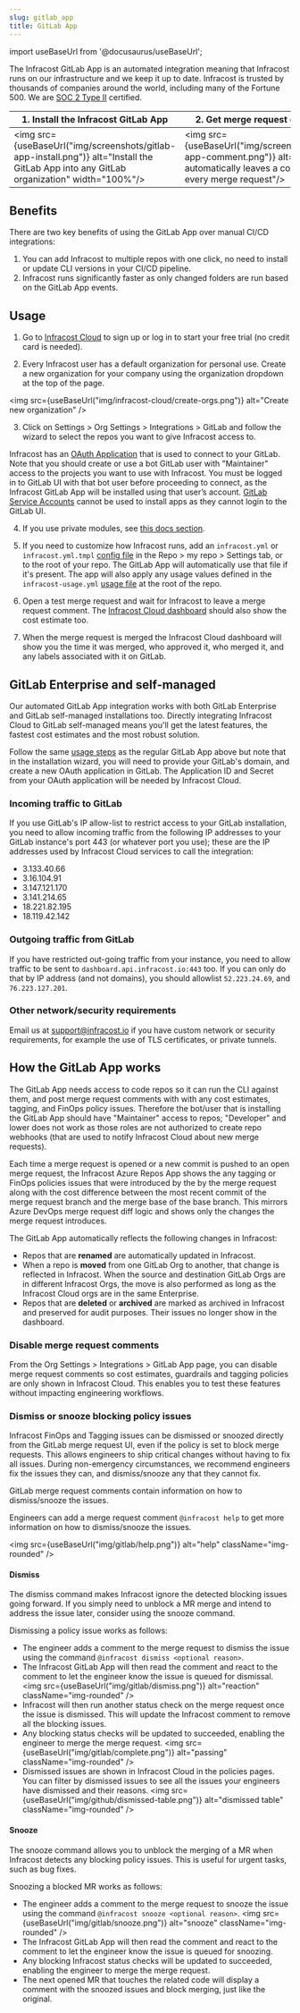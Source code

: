 ```yaml
---
slug: gitlab_app
title: GitLab App
---
```


import useBaseUrl from '@docusaurus/useBaseUrl';

The Infracost GitLab App is an automated integration meaning that Infracost runs on our infrastructure and we keep it up to date. Infracost is trusted by thousands of companies around the world, including many of the Fortune 500. We are <a href="https://www.infracost.io/security/" target="_self" rel="">SOC 2 Type II</a> certified.

| 1. Install the Infracost GitLab App | 2. Get merge request comments |
|--------------|-----------|
<img src={useBaseUrl("img/screenshots/gitlab-app-install.png")} alt="Install the GitLab App into any GitLab organization" width="100%"/> | <img src={useBaseUrl("img/screenshots/gitlab-app-comment.png")} alt="Infracost automatically leaves a comment on every merge request"/>

## Benefits

There are two key benefits of using the GitLab App over manual CI/CD integrations:
1. You can add Infracost to multiple repos with one click, no need to install or update CLI versions in your CI/CD pipeline.
2. Infracost runs significantly faster as only changed folders are run based on the GitLab App events.

## Usage

1. Go to [Infracost Cloud](https://dashboard.infracost.io) to sign up or log in to start your free trial (no credit card is needed).

2. Every Infracost user has a default organization for personal use. Create a new organization for your company using the organization dropdown at the top of the page.

  <img src={useBaseUrl("img/infracost-cloud/create-orgs.png")} alt="Create new organization" />

3. Click on Settings > Org Settings > Integrations > GitLab and follow the wizard to select the repos you want to give Infracost access to.

  Infracost has an [OAuth Application](https://docs.gitlab.com/api/applications/) that is used to connect to your GitLab.
  Note that you should create or use a bot GitLab user with "Maintainer" access to the projects you want to use with Infracost. You must be logged in to GitLab UI with that bot user before proceeding to connect, as the Infracost GitLab App will be installed using that user’s account. [GitLab Service Accounts](https://docs.gitlab.com/ee/user/profile/service_accounts.html) cannot be used to install apps as they cannot login to the GitLab UI.

4. If you use private modules, see [this docs section](/docs/features/terraform_modules/#source-control-integrations).

5. If you need to customize how Infracost runs, add an `infracost.yml` or `infracost.yml.tmpl` [config file](/docs/features/config_file/) in the Repo > my repo > Settings tab, or to the root of your repo. The GitLab App will automatically use that file if it's present. The app will also apply any usage values defined in the `infracost-usage.yml` [usage file](/docs/features/usage_based_resources/) at the root of the repo.

6. Open a test merge request and wait for Infracost to leave a merge request comment. The [Infracost Cloud dashboard](https://dashboard.infracost.io) should also show the cost estimate too.

7. When the merge request is merged the Infracost Cloud dashboard will show you the time it was merged, who approved it, who merged it, and any labels associated with it on GitLab.

## GitLab Enterprise and self-managed

Our automated GitLab App integration works with both GitLab Enterprise and GitLab self-managed installations too. Directly integrating Infracost Cloud to GitLab self-managed means you'll get the latest features, the fastest cost estimates and the most robust solution.

Follow the same [usage steps](#usage) as the regular GitLab App above but note that in the installation wizard, you will need to provide your GitLab's domain, and create a new OAuth application in GitLab. The Application ID and Secret from your OAuth application will be needed by Infracost Cloud.

### Incoming traffic to GitLab

If you use GitLab's IP allow-list to restrict access to your GitLab installation, you need to allow incoming traffic from the following IP addresses to your GitLab instance's port 443 (or whatever port you use); these are the IP addresses used by Infracost Cloud services to call the integration:
- 3.133.40.66
- 3.16.104.91
- 3.147.121.170
- 3.141.214.65
- 18.221.82.195
- 18.119.42.142

### Outgoing traffic from GitLab

If you have restricted out-going traffic from your instance, you need to allow traffic to be sent to `dashboard.api.infracost.io:443` too. If you can only do that by IP address (and not domains), you should allowlist `52.223.24.69`, and `76.223.127.201`.

### Other network/security requirements

Email us at [support@infracost.io](mailto:support@infracost.io) if you have custom network or security requirements, for example the use of TLS certificates, or private tunnels.

## How the GitLab App works

The GitLab App needs access to code repos so it can run the CLI against them, and post merge request comments with with any cost estimates, tagging, and FinOps policy issues. Therefore the bot/user that is installing the GitLab App should have "Maintainer" access to repos; "Developer" and lower does not work as those roles are not authorized to create repo webhooks (that are used to notify Infracost Cloud about new merge requests).

Each time a merge request is opened or a new commit is pushed to an open merge request, the Infracost Azure Repos App shows the any tagging or FinOps policies issues that were introduced by the by the merge request along with the cost difference between the most recent commit of the merge request branch and the merge base of the base branch. This mirrors Azure DevOps merge request diff logic and shows only the changes the merge request introduces.

The GitLab App automatically reflects the following changes in Infracost:
- Repos that are **renamed** are automatically updated in Infracost.
- When a repo is **moved** from one GitLab Org to another, that change is reflected in Infracost. When the source and destination GitLab Orgs are in different Infracost Orgs, the move is also performed as long as the Infracost Cloud orgs are in the same Enterprise.
- Repos that are **deleted** or **archived** are marked as archived in Infracost and preserved for audit purposes. Their issues no longer show in the dashboard.

### Disable merge request comments

From the Org Settings > Integrations > GitLab App page, you can disable merge request comments so cost estimates, guardrails and tagging policies are only shown in Infracost Cloud. This enables you to test these features without impacting engineering workflows.

### Dismiss or snooze blocking policy issues

Infracost FinOps and Tagging issues can be dismissed or snoozed directly from the GitLab merge request UI, even if the policy is set to block merge requests. This allows engineers to ship critical changes without having to fix all issues. During non-emergency circumstances, we recommend engineers fix the issues they can, and dismiss/snooze any that they cannot fix.

GitLab merge request comments contain information on how to dismiss/snooze the issues.

Engineers can add a merge request comment `@infracost help` to get more information on how to dismiss/snooze the issues.

<img src={useBaseUrl("img/gitlab/help.png")} alt="help" className="img-rounded" />

#### Dismiss

The dismiss command makes Infracost ignore the detected blocking issues going forward. If you simply need to unblock a MR merge and intend to address the issue later, consider using the snooze command.

Dismissing a policy issue works as follows:
- The engineer adds a comment to the merge request to dismiss the issue using the command `@infracost dismiss <optional reason>`.
- The Infracost GitLab App will then read the comment and react to the comment to let the engineer know the issue is queued for dismissal.
  <img src={useBaseUrl("img/gitlab/dismiss.png")} alt="reaction" className="img-rounded" />
- Infracost will then run another status check on the merge request once the issue is dismissed. This will update the Infracost comment to remove all the blocking issues.
- Any blocking status checks will be updated to succeeded, enabling the engineer to merge the merge request.
  <img src={useBaseUrl("img/gitlab/complete.png")} alt="passing" className="img-rounded" />
- Dismissed issues are shown in Infracost Cloud in the policies pages. You can filter by dismissed issues to see all the issues your engineers have dismissed and their reasons.
  <img src={useBaseUrl("img/github/dismissed-table.png")} alt="dismissed table" className="img-rounded" />  

#### Snooze

The snooze command allows you to unblock the merging of a MR when Infracost detects any blocking policy issues. This is useful for urgent tasks, such as bug fixes.

Snoozing a blocked MR works as follows:
- The engineer adds a comment to the merge request to snooze the issue using the command `@infracost snooze <optional reason>`.
  <img src={useBaseUrl("img/gitlab/snooze.png")} alt="snooze" className="img-rounded" />
- The Infracost GitLab App will then read the comment and react to the comment to let the engineer know the issue is queued for snoozing.
- Any blocking Infracost status checks will be updated to succeeded, enabling the engineer to merge the merge request.
- The next opened MR that touches the related code will display a comment with the snoozed issues and block merging, just like the original.
